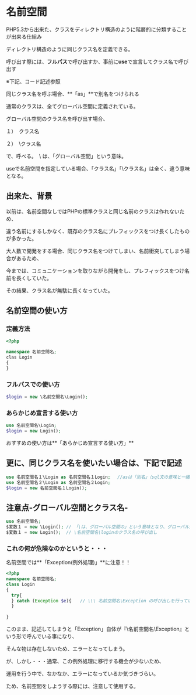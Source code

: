 # 名前空間
PHP5.3から出来た、クラスをディレクトリ構造のように階層的に分類することが出来る仕組み

ディレクトリ構造のように同じクラス名を定義できる。

呼び出す際には、**フルパス**で呼び出すか、事前に**use**で宣言してクラス名で呼び出す

※下記、コード記述参照

同じクラス名を呼ぶ場合、**「as」**で別名をつけられる

通常のクラスは、全てグローバル空間に定義されている。

グローバル空間のクラス名を呼び出す場合、

１）　クラス名

２）　\クラス名

で、呼べる。　\ は、「グローバル空間」という意味。

useで名前空間を指定している場合、「クラス名」「\クラス名」は全く、違う意味となる。


## 出来た、背景
以前は、名前空間なしではPHPの標準クラスと同じ名前のクラスは作れないため、

違う名前にするしかなく、既存のクラス名にプレフィックスをつけ長くしたものが多かった。

大人数で開発をする場合、同じクラス名をつけてしまい、名前衝突してしまう場合があるため、

今までは、コミュニケーションを取りながら開発をし、プレフィックスをつけ名前を長くしていた。

その結果、クラス名が無駄に長くなっていた。

## 名前空間の使い方

### 定義方法
```php
<?php

namespace 名前空間名;
clas Login
{
}
```

### フルパスでの使い方
```php
$login = new \名前空間名\Login();
```

### あらかじめ宣言する使い方
```php
use 名前空間名\Login;
$login = new Login();
```

おすすめの使い方は**「あらかじめ宣言する使い方」**

## 更に、同じクラス名を使いたい場合は、下記で記述
```php
use 名前空間名１\Login as 名前空間名１Login;　 //asは「別名」（sql文の意味と一緒）
use 名前空間名２\Login as 名前空間名２Login;
$login = new 名前空間名１Login();
```

## 注意点-グローバル空間とクラス名-
```php
use 名前空間名;
$変数１ = new \Login(); // 「\は、グローバル空間の」という意味となり、グローバル空間のloginクラスの呼び出し
$変数１ = new Login();  // \名前空間名\loginのクラス名の呼び出し

```
### これの何が危険なのかというと・・・

名前空間では**「Exception(例外処理)」**に注意！！

```php
<?php 
namespace 名前空間名;
class Login
{
  try{
  } catch (Exception $e){　　// \\\ 名前空間名\Exception の呼び出しを行っている
  }
  
}
```

このまま、記述してしまうと「Exception」自体が『\名前空間名\Exception』という形で呼んでいる事になり、

そんな物は存在しないため、エラーとなってしまう。

が、しかし・・・通常、この例外処理に移行する機会が少ないため、

運用を行う中で、なかなか、エラーになっているか気づきづらい。

ため、名前空間をしようする際には、注意して使用する。











